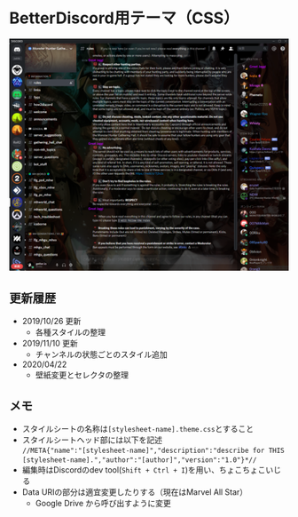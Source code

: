 # BetterDiscord用テーマ（CSS）
![さんぷる](sample.png)
## 更新履歴
- 2019/10/26 更新
  - 各種スタイルの整理
- 2019/11/10 更新
  - チャンネルの状態ごとのスタイル追加
- 2020/04/22
  - 壁紙変更とセレクタの整理
## メモ
- スタイルシートの名称は`[stylesheet-name].theme.css`とすること
- スタイルシートヘッド部には以下を記述  
```//META{"name":"[stylesheet-name]","description":"describe for THIS [stylesheet-name].","author":"[author]","version":"1.0"}*//```
- 編集時はDiscordのdev tool(`Shift + Ctrl + I`)を用い、ちょこちょこいじる
- Data URIの部分は適宜変更したりする（現在はMarvel All Star）
  - Google Drive から呼び出すように変更